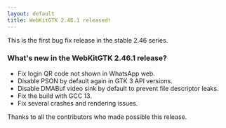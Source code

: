 ```yaml
---
layout: default
title: WebKitGTK 2.46.1 released!
---
```


This is the first bug fix release in the stable 2.46 series.

### What's new in the WebKitGTK 2.46.1 release?

 - Fix login QR code not shown in WhatsApp web.
 - Disable PSON by default again in GTK 3 API versions.
 - Disable DMABuf video sink by default to prevent file descriptor leaks.
 - Fix the build with GCC 13.
 - Fix several crashes and rendering issues.

Thanks to all the contributors who made possible this release.
